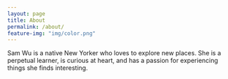 ```yaml
---
layout: page
title: About
permalink: /about/
feature-img: "img/color.png"
---
```


Sam Wu is a native New Yorker who loves to explore new places. She is a perpetual learner, is curious at heart, and has a passion for experiencing things she finds interesting.